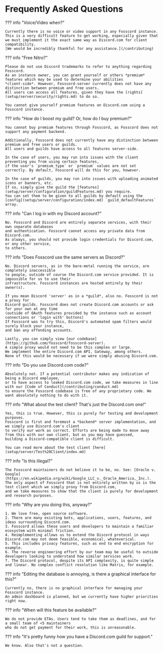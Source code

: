 # Frequently Asked Questions

??? info "Voice/Video when?"

    Currently there is no voice or video support in any Fosscord instance.
    This is a very difficult feature to get working, especially given that
    we must implement it the exact same way as Discord.com for client compatibility.
    [We would be incredibly thankful for any assistance.](/contributing)

??? info "Free Nitro?"

    Please do not use Discord trademarks to refer to anything regarding Fosscord.
    As an instance owner, you can grant yourself or others *premium* features which may be used to determine your abilities
    *client-side*. However, Fosscord-server currently does not have any distinction between premium and free users.
    All users can access all features, given they have the [rights](setup/server/security/rights.md) to do so.

    You cannot give yourself premium features on Discord.com using a Fosscord instance.

??? info "How do I boost my guild? Or, how do I buy premium?"

    You cannot buy premium features through Fosscord, as Fosscord does not support any payment backend.

    Additionally, Fosscord does not currently have any distinction between premium and free users or guilds.
    All users and guilds have access to all features server-side.

    In the case of users, you may run into issues with the client preventing you from using certain features,
    if the user's `premium_type` or `premium` values are not set correctly. By default, Fosscord will do this for you, however.

    In the case of guilds, you may run into issues with uploading animated icons or banners, etc.
    If so, simply give the guild the [features](setup/server/configuration/guildFeatures.md) you require.
    You can set them to be given to all guilds by default using the [config](setup/server/configuration/index.md) `guild_defaultFeatures` array.

??? info "Can I log in with my Discord account?"

    No. Fosscord and Discord are entirely separate services, with their own separate databases
    and authentication. Fosscord cannot access any private data from Discord.com.
    As always, you should not provide login credentials for Discord.com, or any other service,
    to others.

??? info "Does Fosscord use the same servers as Discord?"

    No. Discord servers, as in the bare-metal running the service, are completely inaccessible
    to people, outside of course the Discord.com service provided. It is impossible for us to use their
    infrastructure. Fosscord instances are hosted entirely by their owner(s).

    If you mean Discord 'server' as in a *guild*, also no. Fosscord is not a proxy for
    Discord guilds. Fosscord does not create Discord.com accounts or ask for your own at any time
    (outside of OAuth features provided by the instance such as account connections or 'login with' buttons)
    If Fosscord was to try this, Discord's automated spam filters would surely block your instance,
    and ban any offending accounts.

    Lastly, you can simply view [our codebase](https://github.com/fosscord/fosscord-server).
    A simple proxy would not need to be this complex or large.
    We implement the entire Discord.com API, Gateway, among others.
    None of this would be necessary if we were simply abusing Discord.com.

??? info "Do you use Discord.com code?"

    Absolutely not. If a potential contributor makes any indication of being a Discord employee,
    or to have access to leaked Discord.com code, we take measures in line with our [Code of Conduct](/contributing/conduct.md)
    to ensure the Fosscord codebase is free of any proprietary code. We want absolutely nothing to do with it.

??? info "What about the test client? That's just the Discord.com one!"

    Yes, this is true. However, this is purely for testing and development purposes.
    Fosscord is first and foremost a *backend* server implementation, and we simply use Discord.com's client
    to verify our work as correct. Efforts are being made to move away from this with our own client, but as you may have guessed,
    building a Discord-compatible client is difficult.

    You can read more about the test client [here](setup/server/Test%20Client/index.md)

??? info "Is this illegal?"

    The Fosscord maintainers do not believe it to be, no. See: [Oracle v. Google](https://en.wikipedia.org/wiki/Google_LLC_v._Oracle_America,_Inc.).
    The only aspect of Fosscord that is not entirely written by us is the test client which we simply proxy from Discord.com,
    and we take measures to show that the client is purely for development and research purposes.

??? info "Why are you doing this, anyway?"

    1. We love free, open source software.
    2. There are many existing bots, applications, users, features, and ideas surrounding Discord.com.
    3. Fosscord allows these users and developers to maintain a familiar ecosystem with minimal friction.
    4. Reimplementing allows us to extend the Discord protocol in ways Discord.com may not deem feasible, economical, whateverical.
    5. This includes privacy features, such as end to end encryption for example.
    6. The reverse engineering effort by our team may be useful to outside developers looking to understand how similar services work.
    7. The Discord protocol, despite its API complexity, is quite simple and linear. No complex conflict resolution like Matrix, for example.

??? info "Editing the database is annoying, is there a graphical interface for this?"

    Currently no, there is no graphical interface for managing your Fosscord instance.
    An admin dashboard is planned, but we currently have higher priorities right now.

??? info "When will this feature be available?"

    We do not provide ETAs. Users tend to take them as deadlines, and for a small team of <5 maintainers
    who do not get payment for their work, this is unreasonable.

??? info "It's pretty funny how you have a Discord.com guild for support."

    We know. Also that's not a question.
